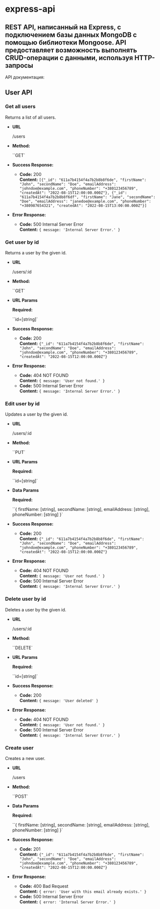 # express-api

## REST API, написанный на Express, с подключением базы данных MongoDB с помощью библиотеки Mongoose. API предоставляет возможность выполнять CRUD-операции с данными, используя HTTP-запросы

API документация:

## User API

### Get all users

Returns a list of all users.

-   **URL**

    /users

-   **Method:**

    ``GET`

-   **Success Response:**

    -   **Code:** 200 <br />
        **Content:** `[{"_id": "611a7b4154f4a7b2b8b8f6de", "firstName": "John", "secondName": "Doe", "emailAddress": "johndoe@example.com", "phoneNumber": "+380123456789", "createdAt": "2022-08-15T12:00:00.000Z"}, {"_id": "611a7b4154f4a7b2b8b8f6df", "firstName": "Jane", "secondName": "Doe", "emailAddress": "janedoe@example.com", "phoneNumber": "+380987654321", "createdAt": "2022-08-15T13:00:00.000Z"}]`

-   **Error Response:**

    -   **Code:** 500 Internal Server Error <br />
        **Content:** `{ message: 'Internal Server Error.' }`

### Get user by id

Returns a user by the given id.

-   **URL**

    /users/:id

-   **Method:**

    ``GET`

-   **URL Params**

    **Required:**

    ``id=[string]`

-   **Success Response:**

    -   **Code:** 200 <br />
        **Content:** `{"_id": "611a7b4154f4a7b2b8b8f6de", "firstName": "John", "secondName": "Doe", "emailAddress": "johndoe@example.com", "phoneNumber": "+380123456789", "createdAt": "2022-08-15T12:00:00.000Z"}`

-   **Error Response:**

    -   **Code:** 404 NOT FOUND <br />
        **Content:** `{ message: 'User not found.' }`
    -   **Code:** 500 Internal Server Error <br />
        **Content:** `{ message: 'Internal Server Error.' }`

### Edit user by id

Updates a user by the given id.

-   **URL**

    /users/:id

-   **Method:**

    ``PUT`

-   **URL Params**

    **Required:**

    ``id=[string]`

-   **Data Params**

    **Required:**

    ``{ firstName: [string], secondName: [string], emailAddress: [string], phoneNumber: [string] }`

-   **Success Response:**

    -   **Code:** 200 <br />
        **Content:** `{"_id": "611a7b4154f4a7b2b8b8f6de", "firstName": "John", "secondName": "Doe", "emailAddress": "johndoe@example.com", "phoneNumber": "+380123456789", "createdAt": "2022-08-15T12:00:00.000Z"}`

-   **Error Response:**

    -   **Code:** 404 NOT FOUND <br />
        **Content:** `{ message: 'User not found.' }`
    -   **Code:** 500 Internal Server Error <br />
        **Content:** `{ message: 'Internal Server Error.' }`

### Delete user by id

Deletes a user by the given id.

-   **URL**

    /users/:id

-   **Method:**

    ``DELETE`

-   **URL Params**

    **Required:**

    ``id=[string]`

-   **Success Response:**

    -   **Code:** 200 <br />
        **Content:** `{ message: 'User deleted' }`

-   **Error Response:**

    -   **Code:** 404 NOT FOUND <br />
        **Content:** `{ message: 'User not found.' }`
    -   **Code:** 500 Internal Server Error <br />
        **Content:** `{ message: 'Internal Server Error.' }`

### Create user

Creates a new user.

-   **URL**

    /users

-   **Method:**

    ``POST`

-   **Data Params**

    **Required:**

    ``{ firstName: [string], secondName: [string], emailAddress: [string], phoneNumber: [string] }`

-   **Success Response:**

    -   **Code:** 201 <br />
        **Content:** `{"_id": "611a7b4154f4a7b2b8b8f6de", "firstName": "John", "secondName": "Doe", "emailAddress": "johndoe@example.com", "phoneNumber": "+380123456789", "createdAt": "2022-08-15T12:00:00.000Z"}`

-   **Error Response:**

    -   **Code:** 400 Bad Request <br />
        **Content:** `{ error: 'User with this email already exists.' }`
    -   **Code:** 500 Internal Server Error <br />
        **Content:** `{ error: 'Internal Server Error.' }`
